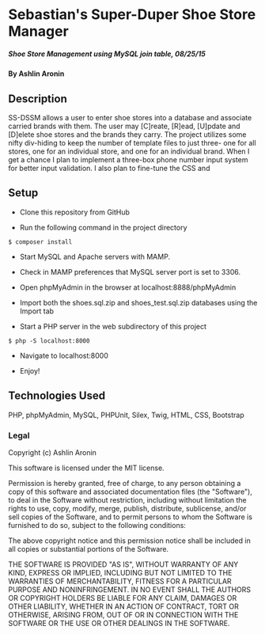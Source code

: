 # Sebastian's Super-Duper Shoe Store Manager

##### Shoe Store Management using MySQL join table, 08/25/15

#### By Ashlin Aronin

## Description
SS-DSSM allows a user to enter shoe stores into a database and associate carried
brands with them. The user may [C]reate, [R]ead, [U]pdate and [D]elete shoe
stores and the brands they carry. The project utilizes some nifty div-hiding
to keep the number of template files to just three- one for all stores, one for
an individual store, and one for an individual brand. When I get a chance I plan
to implement a three-box phone number input system for better input validation.
I also plan to fine-tune the CSS and 

## Setup
* Clone this repository from GitHub

* Run the following command in the project directory
```console
$ composer install
```
* Start MySQL and Apache servers with MAMP.
* Check in MAMP preferences that MySQL server port is set to 3306.
* Open phpMyAdmin in the browser at localhost:8888/phpMyAdmin
* Import both the shoes.sql.zip and shoes_test.sql.zip databases using the Import tab

* Start a PHP server in the web subdirectory of this project
```console
$ php -S localhost:8000
```

* Navigate to localhost:8000

* Enjoy!

## Technologies Used

PHP, phpMyAdmin, MySQL, PHPUnit, Silex, Twig, HTML, CSS, Bootstrap

### Legal

Copyright (c) Ashlin Aronin

This software is licensed under the MIT license.

Permission is hereby granted, free of charge, to any person obtaining a copy
of this software and associated documentation files (the "Software"), to deal
in the Software without restriction, including without limitation the rights
to use, copy, modify, merge, publish, distribute, sublicense, and/or sell
copies of the Software, and to permit persons to whom the Software is
furnished to do so, subject to the following conditions:

The above copyright notice and this permission notice shall be included in
all copies or substantial portions of the Software.

THE SOFTWARE IS PROVIDED "AS IS", WITHOUT WARRANTY OF ANY KIND, EXPRESS OR
IMPLIED, INCLUDING BUT NOT LIMITED TO THE WARRANTIES OF MERCHANTABILITY,
FITNESS FOR A PARTICULAR PURPOSE AND NONINFRINGEMENT. IN NO EVENT SHALL THE
AUTHORS OR COPYRIGHT HOLDERS BE LIABLE FOR ANY CLAIM, DAMAGES OR OTHER
LIABILITY, WHETHER IN AN ACTION OF CONTRACT, TORT OR OTHERWISE, ARISING FROM,
OUT OF OR IN CONNECTION WITH THE SOFTWARE OR THE USE OR OTHER DEALINGS IN
THE SOFTWARE.
